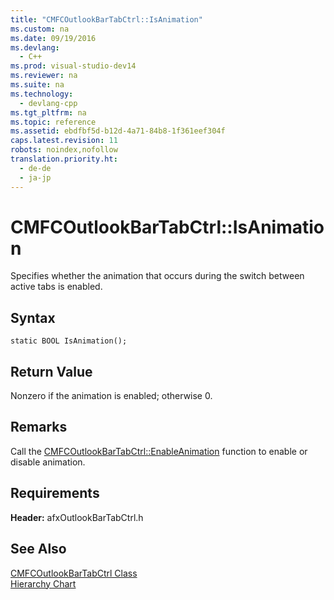 ```yaml
---
title: "CMFCOutlookBarTabCtrl::IsAnimation"
ms.custom: na
ms.date: 09/19/2016
ms.devlang: 
  - C++
ms.prod: visual-studio-dev14
ms.reviewer: na
ms.suite: na
ms.technology: 
  - devlang-cpp
ms.tgt_pltfrm: na
ms.topic: reference
ms.assetid: ebdfbf5d-b12d-4a71-84b8-1f361eef304f
caps.latest.revision: 11
robots: noindex,nofollow
translation.priority.ht: 
  - de-de
  - ja-jp
---
```

# CMFCOutlookBarTabCtrl::IsAnimation
Specifies whether the animation that occurs during the switch between active tabs is enabled.  
  
## Syntax  
  
```  
static BOOL IsAnimation();  
```  
  
## Return Value  
 Nonzero if the animation is enabled; otherwise 0.  
  
## Remarks  
 Call the [CMFCOutlookBarTabCtrl::EnableAnimation](../vs140/CMFCOutlookBarTabCtrl--EnableAnimation.md) function to enable or disable animation.  
  
## Requirements  
 **Header:** afxOutlookBarTabCtrl.h  
  
## See Also  
 [CMFCOutlookBarTabCtrl Class](../vs140/CMFCOutlookBarTabCtrl-Class.md)   
 [Hierarchy Chart](../vs140/Hierarchy-Chart.md)